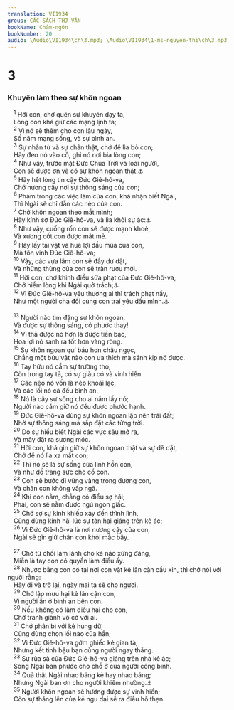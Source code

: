 ```yaml
---
translation: VI1934
group: CÁC SÁCH THƠ-VĂN
bookName: Châm-ngôn 
bookNumber: 20
audio: \Audio\VI1934\ch\3.mp3; \Audio\VI1934\1-ms-nguyen-thi\ch\3.mp3
---
```


<div class="title"><h1>3</h1><h3>Khuyên làm theo sự khôn ngoan</h3></div>
<span class="verse ch_3_1"> <sup>1</sup> Hỡi con, chớ quên sự khuyên dạy ta, <br/> Lòng con khá giữ các mạng lịnh ta; <br/></span>
<span class="verse ch_3_2"> <sup>2</sup> Vì nó sẽ thêm cho con lâu ngày, <br/> Số năm mạng sống, và sự bình an. <br/></span>
<span class="verse ch_3_3"> <sup>3</sup> Sự nhân từ và sự chân thật, chớ để lìa bỏ con; <br/> Hãy đeo nó vào cổ, ghi nó nơi bia lòng con; <br/></span>
<span class="verse ch_3_4"> <sup>4</sup> Như vậy, trước mặt Đức Chúa Trời và loài người, <br/> Con sẽ được ơn và có sự khôn ngoan thật.<a data-toggle="tooltip" data-placement="bottom" title="Lu 2:52">⚓</a><br/></span>
<span class="verse ch_3_5"> <sup>5</sup> Hãy hết lòng tin cậy Đức Giê-hô-va, <br/> Chớ nương cậy nơi sự thông sáng của con; <br/></span>
<span class="verse ch_3_6"> <sup>6</sup> Phàm trong các việc làm của con, khá nhận biết Ngài, <br/> Thì Ngài sẽ chỉ dẫn các nẻo của con. <br/></span>
<span class="verse ch_3_7"> <sup>7</sup> Chớ khôn ngoan theo mắt mình; <br/> Hãy kính sợ Đức Giê-hô-va, và lìa khỏi sự ác:<a data-toggle="tooltip" data-placement="bottom" title="Ro 12:16">⚓</a><br/></span>
<span class="verse ch_3_8"> <sup>8</sup> Như vậy, cuống rốn con sẽ được mạnh khoẻ, <br/> Và xương cốt con được mát mẻ. <br/></span>
<span class="verse ch_3_9"> <sup>9</sup> Hãy lấy tài vật và huê lợi đầu mùa của con, <br/> Mà tôn vinh Đức Giê-hô-va; <br/></span>
<span class="verse ch_3_10"> <sup>10</sup> Vậy, các vựa lẫm con sẽ đầy dư dật, <br/> Và những thùng của con sẽ tràn rượu mới. <br/></span>
<span class="verse ch_3_11"> <sup>11</sup> Hỡi con, chớ khinh điều sửa phạt của Đức Giê-hô-va, <br/> Chớ hiềm lòng khi Ngài quở trách;<a data-toggle="tooltip" data-placement="bottom" title="Giop 5:17; He 12:5-6">⚓</a><br/></span>
<span class="verse ch_3_12"> <sup>12</sup> Vì Đức Giê-hô-va yêu thương ai thì trách phạt nấy, <br/> Như một người cha đối cùng con trai yêu dấu mình.<a data-toggle="tooltip" data-placement="bottom" title="Kh 3:19">⚓</a><br/> <br/></span>
<span class="verse ch_3_13"> <sup>13</sup> Người nào tìm đặng sự khôn ngoan, <br/> Và được sự thông sáng, có phước thay! <br/></span>
<span class="verse ch_3_14"> <sup>14</sup> Vì thà được nó hơn là được tiền bạc, <br/> Hoa lợi nó sanh ra tốt hơn vàng ròng. <br/></span>
<span class="verse ch_3_15"> <sup>15</sup> Sự khôn ngoan quí báu hơn châu ngọc, <br/> Chẳng một bửu vật nào con ưa thích mà sánh kịp nó được. <br/></span>
<span class="verse ch_3_16"> <sup>16</sup> Tay hữu nó cầm sự trường thọ, <br/> Còn trong tay tả, có sự giàu có và vinh hiển. <br/></span>
<span class="verse ch_3_17"> <sup>17</sup> Các nẻo nó vốn là nẻo khoái lạc, <br/> Và các lối nó cả đều bình an. <br/></span>
<span class="verse ch_3_18"> <sup>18</sup> Nó là cây sự sống cho ai nắm lấy nó; <br/> Người nào cầm giữ nó đều được phước hạnh. <br/></span>
<span class="verse ch_3_19"> <sup>19</sup> Đức Giê-hô-va dùng sự khôn ngoan lập nên trái đất; <br/> Nhờ sự thông sáng mà sắp đặt các từng trời. <br/></span>
<span class="verse ch_3_20"> <sup>20</sup> Do sự hiểu biết Ngài các vực sâu mở ra, <br/> Và mây đặt ra sương móc. <br/></span>
<span class="verse ch_3_21"> <sup>21</sup> Hỡi con, khá gìn giữ sự khôn ngoan thật và sự dẽ dặt, <br/> Chớ để nó lìa xa mắt con; <br/></span>
<span class="verse ch_3_22"> <sup>22</sup> Thì nó sẽ là sự sống của linh hồn con, <br/> Và như đồ trang sức cho cổ con. <br/></span>
<span class="verse ch_3_23"> <sup>23</sup> Con sẽ bước đi vững vàng trong đường con, <br/> Và chân con không vấp ngã. <br/></span>
<span class="verse ch_3_24"> <sup>24</sup> Khi con nằm, chẳng có điều sợ hãi; <br/> Phải, con sẽ nằm được ngủ ngon giấc. <br/></span>
<span class="verse ch_3_25"> <sup>25</sup> Chớ sợ sự kinh khiếp xảy đến thình lình, <br/> Cũng đừng kinh hãi lúc sự tàn hại giáng trên kẻ ác; <br/></span>
<span class="verse ch_3_26"> <sup>26</sup> Vì Đức Giê-hô-va là nơi nương cậy của con, <br/> Ngài sẽ gìn giữ chân con khỏi mắc bẫy. <br/> <br/></span>
<span class="verse ch_3_27"> <sup>27</sup> Chớ từ chối làm lành cho kẻ nào xứng đáng, <br/> Miễn là tay con có quyền làm điều ấy. <br/></span>
<span class="verse ch_3_28"> <sup>28</sup> Nhược bằng con có tại nơi con vật kẻ lân cận cầu xin, thì chớ nói với người rằng: <br/> Hãy đi và trở lại, ngày mai ta sẽ cho ngươi. <br/></span>
<span class="verse ch_3_29"> <sup>29</sup> Chớ lập mưu hại kẻ lân cận con, <br/> Vì người ăn ở bình an bên con. <br/></span>
<span class="verse ch_3_30"> <sup>30</sup> Nếu không có làm điều hại cho con, <br/> Chớ tranh giành vô cớ với ai. <br/></span>
<span class="verse ch_3_31"> <sup>31</sup> Chớ phân bì với kẻ hung dữ, <br/> Cũng đừng chọn lối nào của hắn; <br/></span>
<span class="verse ch_3_32"> <sup>32</sup> Vì Đức Giê-hô-va gớm ghiếc kẻ gian tà; <br/> Nhưng kết tình bậu bạn cùng người ngay thẳng. <br/></span>
<span class="verse ch_3_33"> <sup>33</sup> Sự rủa sả của Đức Giê-hô-va giáng trên nhà kẻ ác; <br/> Song Ngài ban phước cho chỗ ở của người công bình. <br/></span>
<span class="verse ch_3_34"> <sup>34</sup> Quả thật Ngài nhạo báng kẻ hay nhạo báng; <br/> Nhưng Ngài ban ơn cho người khiêm nhường.<a data-toggle="tooltip" data-placement="bottom" title="Gia 4:6; 1Phi 5:5">⚓</a><br/></span>
<span class="verse ch_3_35"> <sup>35</sup> Người khôn ngoan sẽ hưởng được sự vinh hiển; <br/> Còn sự thăng lên của kẻ ngu dại sẽ ra điều hổ thẹn. <br/> <br/></span>

